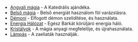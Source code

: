 -   [Angyali mágia](https://theark.tiddlyhost.com/#Angyali%20m%C3%A1gia) - A Katedrális ajándéka.
-   [Belső mágia](https://theark.tiddlyhost.com/#Bels%C5%91%20m%C3%A1gia) - Belső energiát használom föl varázslásra.
-   [Démoni](https://theark.tiddlyhost.com/#D%C3%A9moni) - Elfogott démon szelídítése, és használata.
-   [Energia Hálózat](https://theark.tiddlyhost.com/#Energia%20H%C3%A1l%C3%B3zat) - Egész Bárkát körüljáró energia háló.
-   [Kristályok](https://theark.tiddlyhost.com/#Krist%C3%A1lyok) - A mágia anyagi megfelelője, és újrahasználata.
-   [Lámpás](https://theark.tiddlyhost.com/#L%C3%A1mp%C3%A1s) - A zaeliaták használják.
